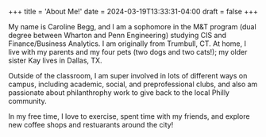 +++
title = 'About Me!'
date = 2024-03-19T13:33:31-04:00
draft = false
+++

My name is Caroline Begg, and I am a sophomore in the M&T program (dual degree between Wharton and Penn Engineering) studying CIS and Finance/Business Analytics. I am originally from Trumbull, CT. At home, I live with my parents and my four pets (two dogs and two cats!); my older sister Kay lives in Dallas, TX.

Outside of the classroom, I am super involved in lots of different ways on campus, including academic, social, and preprofessional clubs, and also am passionate about philanthrophy work to give back to the local Philly community.

In my free time, I love to exercise, spent time with my friends, and explore new coffee shops and restuarants around the city!
